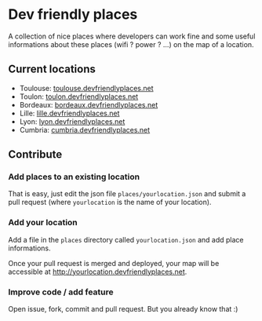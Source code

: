 Dev friendly places
===================
A collection of nice places where developers can work fine and some useful informations about these places (wifi ? power ? ...) on the map of a location.

Current locations
-----------------
 - Toulouse: [toulouse.devfriendlyplaces.net][toulouse]
 - Toulon: [toulon.devfriendlyplaces.net][toulon]
 - Bordeaux: [bordeaux.devfriendlyplaces.net][bordeaux]
 - Lille: [lille.devfriendlyplaces.net][lille]
 - Lyon: [lyon.devfriendlyplaces.net][lyon]
 - Cumbria: [cumbria.devfriendlyplaces.net][cumbria]

Contribute
----------
### Add places to an existing location
That is easy, just edit the json file `places/yourlocation.json` and submit a pull request (where `yourlocation` is the name of your location).

### Add your location
Add a file in the `places` directory called `yourlocation.json` and add place informations.

Once your pull request is merged and deployed, your map will be accessible at http://yourlocation.devfriendlyplaces.net.

### Improve code / add feature
Open issue, fork, commit and pull request. But you already know that :)

[toulouse]: http://toulouse.devfriendlyplaces.net
[toulon]: http://toulon.devfriendlyplaces.net
[bordeaux]: http://bordeaux.devfriendlyplaces.net
[lille]: http://lille.devfriendlyplaces.net
[lyon]: http://lyon.devfriendlyplaces.net
[cumbria]: http://cumbria.devfriendlyplaces.net
